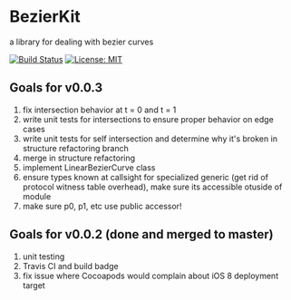 # BezierKit
a library for dealing with bezier curves

[![Build Status](https://travis-ci.org/hfutrell/BezierKit.svg?branch=master)](https://travis-ci.org/hfutrell/BezierKit)
[![License: MIT](https://img.shields.io/badge/License-MIT-yellow.svg)](https://opensource.org/licenses/MIT)

## Goals for v0.0.3
1. fix intersection behavior at t = 0 and t = 1
2. write unit tests for intersections to ensure proper behavior on edge cases
3. write unit tests for self intersection and determine why it's broken in structure refactoring branch
4. merge in structure refactoring
5. implement LinearBezierCurve class
6. ensure types known at callsight for specialized generic (get rid of protocol witness table overhead), make sure its accessible otuside of module
7. make sure p0, p1, etc use public accessor!

## Goals for v0.0.2 (done and merged to master)
1. unit testing
2. Travis CI and build badge
3. fix issue where Cocoapods would complain about iOS 8 deployment target
